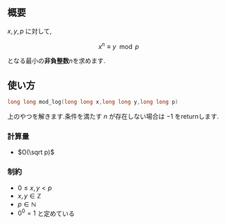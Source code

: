 ## 概要
$x,y,p$ に対して,

$$x^n \equiv y \mod p$$ 

となる最小の**非負整数**$n$を求めます.

## 使い方
```cpp
long long mod_log(long long x,long long y,long long p)
```
上のやつを解きます.条件を満たす $n$ が存在しない場合は $-1$ をreturnします.

### 計算量
- $O(\sqrt p)$

### 制約
- $0\leq x,y \lt p$
- $x,y\in\mathbb{Z}$
- $p\in\mathbb{N}$
- $0^0=1$ と定めている
